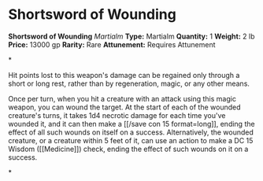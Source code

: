 # Shortsword of Wounding

**Shortsword of Wounding**
_Martialm_
**Type:** Martialm
**Quantity:** 1
**Weight:** 2 lb
**Price:** 13000 gp
**Rarity:** Rare
**Attunement:** Requires Attunement

*<p>Hit points lost to this weapon's damage can be regained only through a short or long rest, rather than by regeneration, magic, or any other means.

Once per turn, when you hit a creature with an attack using this magic weapon, you can wound the target. At the start of each of the wounded creature's turns, it takes 1d4 necrotic damage for each time you've wounded it, and it can then make a [[/save con 15 format=long]], ending the effect of all such wounds on itself on a success. Alternatively, the wounded creature, or a creature within 5 feet of it, can use an action to make a DC 15 Wisdom ([[Medicine]]) check, ending the effect of such wounds on it on a success.</p>*